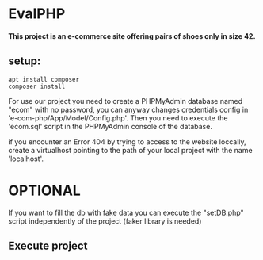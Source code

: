 # EvalPHP

#### This project is an e-commerce site offering pairs of shoes only in size 42.

## setup:

```
apt install composer
composer install
```

For use our project you need to create a PHPMyAdmin database named "ecom" with no password,
you can anyway changes credentials config in 'e-com-php/App/Model/Config.php'.
Then you need to execute the 'ecom.sql' script in the PHPMyAdmin console of the database.

if you encounter an Error 404 by trying to access to the website loccally,
create a virtualhost pointing to the path of your local project with the name 'localhost'.

# OPTIONAL
If you want to fill the db with fake data you can execute the "setDB.php" script independently of the project (faker library is needed)

## Execute project
